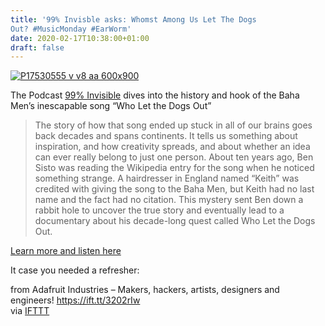 ```yaml
---
title: '99% Invisble asks: Whomst Among Us Let The Dogs
Out? #MusicMonday #EarWorm'
date: 2020-02-17T10:38:00+01:00
draft: false
---
```


[![P17530555 v v8 aa 600x900](https://cdn-blog.adafruit.com/uploads/2020/02/p17530555_v_v8_aa-600x900-1.jpg "p17530555_v_v8_aa-600x900.jpg")](https://99percentinvisible.org/episode/whomst-among-us-let-the-dogs-out/)

The Podcast [99% Invisible](https://99percentinvisible.org) dives into the history and hook of the Baha Men’s inescapable song “Who Let the Dogs Out”

> The story of how that song ended up stuck in all of our brains goes back decades and spans continents. It tells us something about inspiration, and how creativity spreads, and about whether an idea can ever really belong to just one person. About ten years ago, Ben Sisto was reading the Wikipedia entry for the song when he noticed something strange. A hairdresser in England named “Keith” was credited with giving the song to the Baha Men, but Keith had no last name and the fact had no citation. This mystery sent Ben down a rabbit hole to uncover the true story and eventually lead to a documentary about his decade-long quest called Who Let the Dogs Out.

[Learn more and listen here](https://99percentinvisible.org/episode/whomst-among-us-let-the-dogs-out/)

It case you needed a refresher:

  
  
from Adafruit Industries – Makers, hackers, artists, designers and engineers! https://ift.tt/3202rIw  
via [IFTTT](https://ifttt.com/?ref=da&site=blogger)